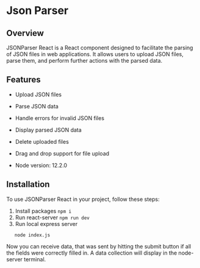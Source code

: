 # Json Parser

## Overview
JSONParser React is a React component designed to facilitate the parsing of JSON files in web applications. It allows users to upload JSON files, parse them, and perform further actions with the parsed data.

## Features

- Upload JSON files
- Parse JSON data
- Handle errors for invalid JSON files
- Display parsed JSON data
- Delete uploaded files
- Drag and drop support for file upload

- Node version: 12.2.0

## Installation
To use JSONParser React in your project, follow these steps:
1. Install packages
```npm i```
2. Run react-server
```npm run dev```
3. Run local express server
```cd server
   node index.js
```
Now you can receive data, that was sent by hitting the submit button if all the fields were correctly filled in. A data collection will display in the node-server terminal.

